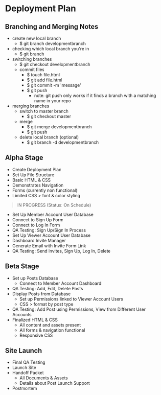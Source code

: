 Deployment Plan
======

Branching and Merging Notes
------
  * create new local branch
    * $ git branch developmentbranch
  * checking which local branch you're in
    * $ git branch
  * switching branches
    * $ git checkout developmentbranch
    * commit files
      * $ touch file.html
      * $ git add file.html
      * $ git commit -m 'message'
      * $ git push
        * note: git push only works if it finds a branch with a matching name in your repo
  * merging branches
    * switch to master branch
      * $ git checkout master
    * merge
      * $ git merge developmentbranch
      * $ git push
    * delete local branch (optional)
      * $ git branch -d developmentbranch


Alpha Stage
------

 * Create Deployment Plan
 * Set Up File Structure
 * Basic HTML & CSS
  * Demonstrates Navigation
  * Forms (currently non functional)
  * Limited CSS > font & color styling
 > IN PROGRESS (Status: On Schedule)
 * Set Up Member Account User Database
  * Connect to Sign Up Form 
  * Connect to Log In Form
 * QA Testing: Sign Up/Sign In Process
 * Set Up Viewer Account User Database
  * Dashboard Invite Manager
  * Generate Email with Invite Form Link
 * QA Testing: Send Invites, Sign Up, Log In, Delete


Beta Stage
------
* Set up Posts Database
  * Connect to Member Account Dashboard
* QA Testing: Add, Edit, Delete Posts
* Display Posts from Database
  * Set up Permissions linked to Viewer Account Users 
  * CSS > format by post type
* QA Testing: Add Post using Permissions, View from Different User Accounts
* Finalized HTML & CSS
  * All content and assets present
  * All forms & navigation functional
  * Responsive CSS


Site Launch
------
* Final QA Testing
* Launch Site
* Handoff Packet
  * All Documents & Assets
  * Details about Post Launch Support
* Postmortem
